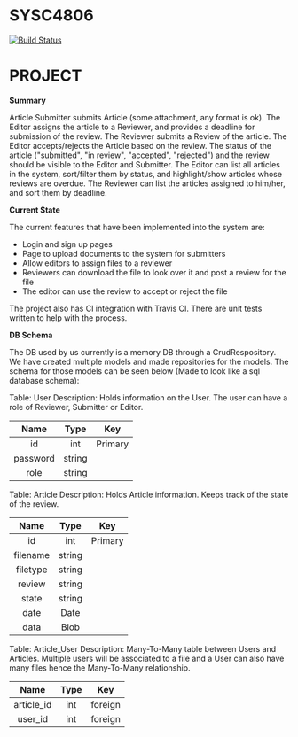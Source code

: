 # SYSC4806
[![Build Status](https://travis-ci.org/DanGravel/SYSC4806.svg?branch=master)](https://travis-ci.org/DanGravel/SYSC4806)
# PROJECT
**Summary**

Article Submitter submits Article (some attachment, any format is ok). The Editor assigns the article to a Reviewer, and provides a deadline for submission of the review. The Reviewer submits a Review of the article. The Editor accepts/rejects the Article based on the review. The status of the article ("submitted", "in review", "accepted", "rejected") and the review should be visible to the Editor and Submitter. The Editor can list all articles in the system, sort/filter them by status, and highlight/show articles whose reviews are overdue. The Reviewer can list the articles assigned to him/her, and sort them by deadline.

**Current State**

The current features that have been implemented into the system are:
- Login and sign up pages
- Page to upload documents to the system for submitters
- Allow editors to assign files to a reviewer
- Reviewers can download the file to look over it and post a review for the file
- The editor can use the review to accept or reject the file

The project also has CI integration with Travis CI. There are unit tests written to help with the process. 

**DB Schema**

The DB used by us currently is a memory DB through a CrudRespository. We have created multiple models and made repositories for the models. 
The schema for those models can be seen below (Made to look like a sql database schema):

Table: User
Description: Holds information on the User. The user can have a role of Reviewer, Submitter or Editor.

| Name      | Type    | Key      |
|:---------:|:-------:|:--------:|
| id        | int     | Primary  |
| password  | string  |          |
| role      | string  |          |
 
Table: Article
Description: Holds Article information. Keeps track of the state of the review.

| Name      | Type    | Key      |
|:---------:|:-------:|:--------:|
| id        | int     | Primary  |
| filename  | string  |          |
| filetype  | string  |          |
| review    | string  |          |
| state     | string  |          |   
| date      | Date    |          |   
| data      | Blob    |          |

Table: Article_User
Description: Many-To-Many table between Users and Articles. Multiple users will be associated to a file and a User can also have many files hence the Many-To-Many relationship.

| Name        | Type    | Key      |
|:-----------:|:-------:|:--------:|
| article_id  | int     | foreign  |
| user_id     | int     | foreign  |